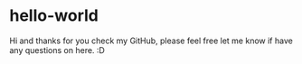 # hello-world

Hi and thanks for you check my GitHub, please feel free let me know if have any questions on here. :D
